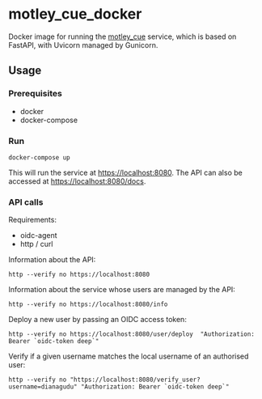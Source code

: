 # motley_cue_docker

Docker image for running the [motley_cue](https://github.com/dianagudu/motley_cue) service, which is based on FastAPI, with Uvicorn managed by Gunicorn.

## Usage

### Prerequisites
- docker
- docker-compose

### Run
```
docker-compose up
```

This will run the service at [https://localhost:8080](https://localhost:8080). The API can also be accessed at [https://localhost:8080/docs](https://localhost:8080/docs).

### API calls

Requirements:
- oidc-agent
- http / curl

Information about the API:
```
http --verify no https://localhost:8080
```

Information about the service whose users are managed by the API: 
```
http --verify no https://localhost:8080/info
```

Deploy a new user by passing an OIDC access token:
```
http --verify no https://localhost:8080/user/deploy  "Authorization: Bearer `oidc-token deep`"
```

Verify if a given username matches the local username of an authorised user:
```
http --verify no "https://localhost:8080/verify_user?username=dianagudu" "Authorization: Bearer `oidc-token deep`"
```